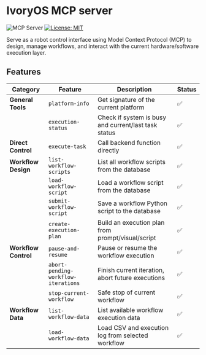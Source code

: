 # IvoryOS MCP server

![](https://badge.mcpx.dev?type=server 'MCP Server')
[![License: MIT](https://img.shields.io/badge/License-MIT-yellow.svg)](https://opensource.org/licenses/MIT)

Serve as a robot control interface using Model Context Protocol (MCP) to design, manage workflows, and interact with the current hardware/software execution layer.

## Features
| **Category**         | **Feature**                         | **Description**                                      | **Status** |
|----------------------|-------------------------------------|------------------------------------------------------|------------|
| **General Tools**    | `platform-info`                     | Get signature of the current platform                | ✅          |
|                      | `execution-status`                  | Check if system is busy and current/last task status | ✅          |
| **Direct Control**   | `execute-task`                      | Call backend function directly                       | ✅          |
| **Workflow Design**  | `list-workflow-scripts`             | List all workflow scripts from the database          | ✅          |
|                      | `load-workflow-script`              | Load a workflow script from the database             | ✅          |
|                      | `submit-workflow-script`            | Save a workflow Python script to the database        | ✅          |
|                      | `create-execution-plan`             | Build an execution plan from prompt/visual/script    | ✅          |
| **Workflow Control** | `pause-and-resume`                  | Pause or resume the workflow execution               | ✅          |
|                      | `abort-pending-workflow-iterations` | Finish current iteration, abort future executions    | ✅          |
|                      | `stop-current-workflow`             | Safe stop of current workflow                        | ✅          |
| **Workflow Data**    | `list-workflow-data`                | List available workflow execution data               | ✅          |
|                      | `load-workflow-data`                | Load CSV and execution log from selected workflow    | ✅          |

